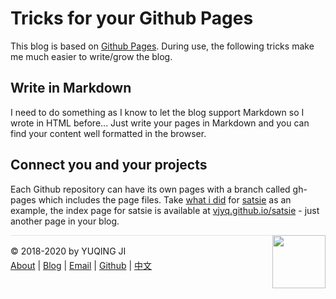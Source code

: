 # Tricks for your Github Pages

This blog is based on [Github Pages](https://pages.github.com).
During use, the following tricks make me much easier to write/grow the blog.

## Write in Markdown

I need to do something as I know to let the blog support Markdown so I wrote in HTML before...
Just write your pages in Markdown and you can find your content well formatted in the browser.

## Connect you and your projects

Each Github repository can have its own pages with a branch called gh-pages which includes the page files.
Take [what i did](https://github.com/vjyq/satsie/commit/fdba634322ebda88d450a9bd054a4be50b25a5f8) for [satsie](https://github.com/vjyq/satsie) as an example,
the index page for satsie is available at [vjyq.github.io/satsie](https://vjyq.github.io/satsie) - just another page in your blog.

<div><a href="https://vjyq.github.io/daily"><img src="https://github.com/vjyq/vjyq.github.io/blob/master/avatar.png?raw=true" style="float:right;width:85px;height:85px"/></a></div><div style="border-top:1px solid #e1e4e8;padding-top:16px"></div>
<div>© 2018-2020 by YUQING JI</div>
<div style="padding-top:0.3em"><a href="https://vjyq.github.io/en/about">About</a> | <a href="https://vjyq.github.io/">Blog</a> | <a href="mailto:yuqing.ji@outlook.com">Email</a> | <a href="https://github.com/vjyq">Github</a> | <a href="https://vjyq.github.io/zh">中文</a></div>